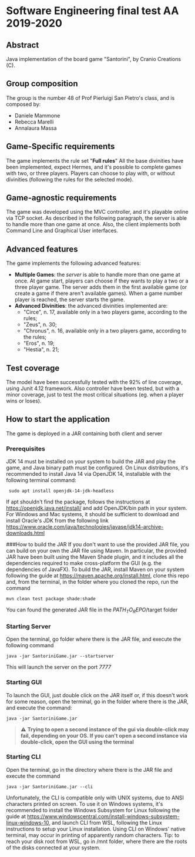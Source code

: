Software Engineering final test AA 2019-2020
==========================

## Abstract
Java implementation of the board game "Santorini", by Cranio Creations (C).

## Group composition
The group is the number 48 of Prof Pierluigi San Pietro's class, and is composed by:
- Daniele Mammone
- Rebecca Marelli
- Annalaura Massa

## Game-Specific requirements
The game implements the rule set "**Full rules**" All the base divinities have been implemented, expect Hermes, and it's possible to complete games with two, or three players.
Players can choose to play with, or without divinities (following the rules for the selected mode).

## Game-agnostic requirements
The game was developed using the MVC controller, and it's playable online via TCP socket. 
As described in the following paragraph, the server is able to handle more than one game at once.
Also, the client implements both Command Line and Graphical User interfaces.


## Advanced features
The game implements the following advanced features:
- **Multiple Games**: the *server* is able to handle more than one game at once. At game start, players can choose if they wants to play a two or a three player game. The server adds them in the first available game (or create a game if there aren't available games). When a game number player is reached, the server starts the game.
- **Advanced Divinities**: the advanced divinities implemented are:
	+ "Circe", n. 17, available only in a two players game, according to the rules;
	+ "Zeus", n. 30;
	+ "Chronus", n. 16, available only in a two players game, according to the rules;
	+ "Eros", n. 19;
	+ "Hestia", n. 21;


## Test coverage
The model have been successfully tested with the 92% of line coverage, using Junit 4.12 framework.
Also controller have been tested, but with a minor coverage, just to test the most critical situations (eg. when a player wins or loses).


## How to start the application
The game is deployed in a JAR containing both client and server
### Prerequisites
JDK 14 must be installed on your system to build the JAR and play the game, and Java binary path must be configured.
On Linux distributions, it's recommended to install Java 14 via OpenJDK 14, installable with the following terminal command:

```
 sudo apt install openjdk-14-jdk-headless
 ```
If apt shouldn't find the package, follows the instructions at https://openjdk.java.net/install/ and add OpenJDK/bin path in your system.
For Windows and Mac systems, it should be sufficient to download and install Oracle's JDK from the following link
https://www.oracle.com/java/technologies/javase/jdk14-archive-downloads.html

###How to build the JAR
If you don't want to use the provided JAR file, you can build on your own the JAR file using Maven. In particular, the provided JAR have been built using the Maven Shade plugin, and it includes all the dependencies required to make cross-platform the GUI (e.g. the dependencies of JavaFX).
To build the JAR, install Maven on your system following the guide at https://maven.apache.org/install.html, clone this repo and, from the terminal, in the folder where you cloned the repo, run the command
```
mvn clean test package shade:shade
```
You can found the generated JAR file in the $PATH_TO_REPO$/target folder

### Starting Server
Open the terminal, go folder where there is the JAR file, and execute the following command
```
java -jar SantoriniGame.jar --startserver
```
This will launch the server on the port *7777*

### Starting GUI
 To launch the GUI, just double click on the JAR itself or, if this doesn't work for some reason, open the terminal, go in the folder where there is the JAR, and execute the command:
```
java -jar SantoriniGame.jar
```
> :warning: **Trying to open a second instance of the gui via double-click may fail, depending on your OS. If you can't open a second instance via double-click, open the GUI using the terminal**


### Starting CLI

Open the terminal, go in the directory where there is the JAR file and execute the command
```
java -jar SantoriniGame.jar --cli
```

Unfortunately, the CLI is compatible only with UNIX systems, due to ANSI characters printed on screen. To use it on Windows systems, it's recommended to install the Windows Subsystem for Linux following the guide at https://www.windowscentral.com/install-windows-subsystem-linux-windows-10, and launch CLI from WSL, following the Linux instructions to setup your Linux installation. Using CLI on Windows' native terminal, may occur in printing of apparently random characters. Tip: to reach your disk root from WSL, go in /mnt folder, where there are the roots of the disks connected at your system.



